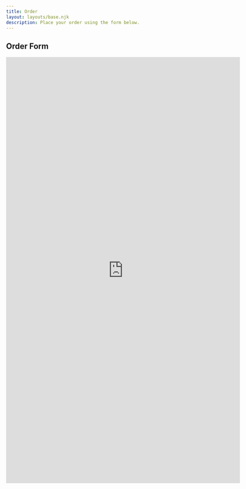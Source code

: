 ```yaml
---
title: Order
layout: layouts/base.njk
description: Place your order using the form below.
---
```


<h2>Order Form</h2>
<iframe src="https://docs.google.com/forms/d/e/1FAIpQLSd3HvgELa8LhfwlESfBz2mB6n5Seb7_8KZnWHeAirap_dB9xg/viewform?embedded=true" width="640" height="1163" frameborder="0" marginheight="0" marginwidth="0">Loading…</iframe>
